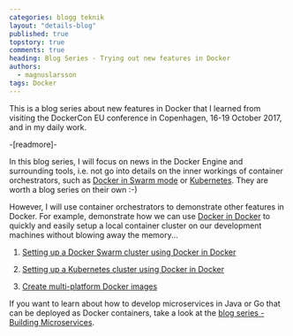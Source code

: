 ```yaml
---
categories: blogg teknik 
layout: "details-blog"
published: true
topstory: true
comments: true
heading: Blog Series - Trying out new features in Docker
authors: 
  - magnuslarsson
tags: Docker
---
```


This is a blog series about new features in Docker that I learned from visiting the DockerCon EU conference in Copenhagen, 16-19 October 2017, and in my daily work.

-[readmore]-

In this blog series, I will focus on news in the Docker Engine and surrounding tools, i.e. not go into details on the inner workings of container orchestrators, such as [Docker in Swarm mode](https://docs.docker.com/engine/swarm/) or [Kubernetes](https://kubernetes.io). They are worth a blog series on their own :-)

However, I will use container orchestrators to demonstrate other features in Docker. For example, demonstrate how we can use [Docker in Docker](https://store.docker.com/images/docker) to quickly and easily setup a local container cluster on our development machines without blowing away the memory...

1. [Setting up a Docker Swarm cluster using Docker in Docker](/blogg/teknik/2017/12/18/docker-in-swarm-mode-on-docker-in-docker/)

1. [Setting up a Kubernetes cluster using Docker in Docker](/blogg/teknik/2017/12/20/kubernetes-on-docker-in-docker/)

1. [Create multi-platform Docker images](/blogg/teknik/2017/12/28/multi-platform-docker-images/)

If you want to learn about how to develop microservices in Java or Go that can be deployed as Docker containers, take a look at the [blog series - Building Microservices](/blogg/teknik/2015/05/20/blog-series-building-microservices).